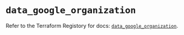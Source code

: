 # `data_google_organization`

Refer to the Terraform Registory for docs: [`data_google_organization`](https://registry.terraform.io/providers/hashicorp/google/4.82.0/docs/data-sources/organization).
